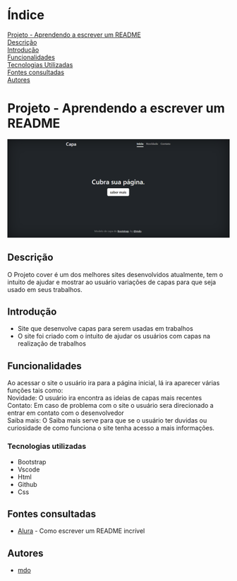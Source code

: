 
# Índice 

[Projeto - Aprendendo a escrever um README](#projeto---aprendendo-a-escrever-um-readme)  
[Descrição](#descri%C3%A7%C3%A3o)  
[Introdução](#introdu%C3%A7%C3%A3o)  
[Funcionalidades](funcionalidades)  
[Tecnologias Utilizadas](#tecnologias-utilizadas)  
[Fontes consultadas](#fontes-consultadas)  
[Autores](#autores)  


# Projeto - Aprendendo a escrever um README

![image info](img/tela.png)

## Descrição 
O Projeto cover é um dos melhores sites desenvolvidos atualmente, tem o intuito de ajudar e mostrar ao usuário variações de capas para que seja usado em seus trabalhos.
## Introdução
* Site que desenvolve capas para serem usadas em trabalhos    
* O site foi criado com o intuito de ajudar os usuários com capas na realização de trabalhos    

## Funcionalidades
Ao acessar o site o usuário ira para a página inicial, lá ira aparecer várias funções tais como:    
Novidade: O usuário ira encontra as ideias de capas mais recentes     
Contato: Em caso de problema com o site o usuário sera direcionado a entrar em contato com o desenvolvedor     
Saiba mais: O Saiba mais serve para que se o usuário ter duvidas ou curiosidade de como funciona o site tenha acesso a mais informações.  

### Tecnologias utilizadas

* Bootstrap 
* Vscode
* Html
* Github
* Css

## Fontes consultadas 

* [Alura](https://www.alura.com.br/artigos/escrever-bom-readme) - Como escrever um README incrível


## Autores
* [mdo](https://twitter.com/mdo)


